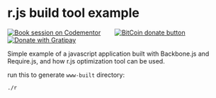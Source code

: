 # r.js build tool example

[![Book session on Codementor](https://cdn.codementor.io/badges/book_session_github.svg)](https://www.codementor.io/yurio) &nbsp;&nbsp;&nbsp;&nbsp;&nbsp;&nbsp;
[![BitCoin donate button](https://img.shields.io/badge/bitcoin-donate-yellow.svg)](https://www.coinbase.com/ylinnyk)
[![Donate with Gratipay](https://img.shields.io/gratipay/yuraji.svg)](https://gratipay.com/~yuraji/)

Simple example of a javascript application built with Backbone.js and Require.js, and how r.js optimization tool can be used.

run this to generate `www-built` directory:

	./r
